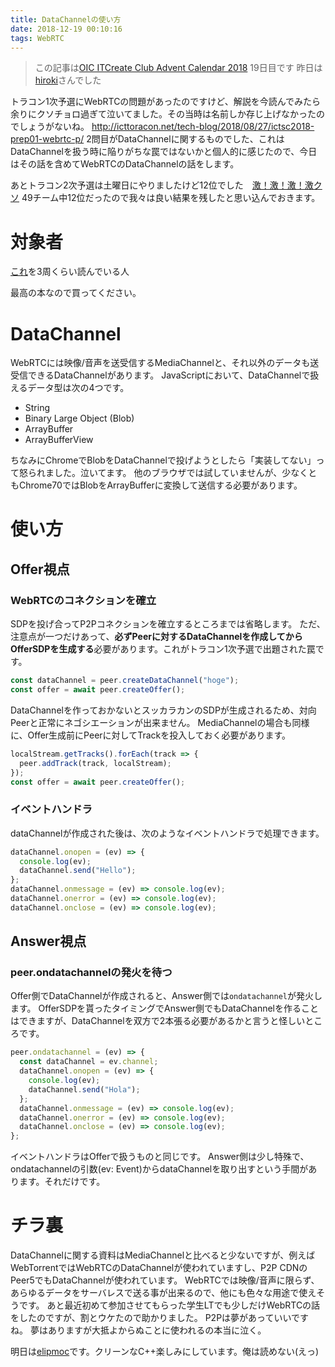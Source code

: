 ```yaml
---
title: DataChannelの使い方
date: 2018-12-19 00:10:16
tags: WebRTC
---
```


> この記事は[OIC ITCreate Club Advent Calendar 2018](https://adventar.org/calendars/3072) 19日目です
> 昨日は[hiroki](https://adventar.org/calendars/3072#list-2018-12-18)さんでした

トラコン1次予選にWebRTCの問題があったのですけど、解説を今読んでみたら余りにクソチョロ過ぎて泣いてました。その当時は名前しか存じ上げなかったのでしょうがないね。
http://icttoracon.net/tech-blog/2018/08/27/ictsc2018-prep01-webrtc-p/
2問目がDataChannelに関するものでした、これはDataChannelを扱う時に陥りがちな罠ではないかと個人的に感じたので、今日はその話を含めてWebRTCのDataChannelの話をします。

あとトラコン2次予選は土曜日にやりましたけど12位でした　[激！激！激！激クソ](https://mstdn.maud.io/@jadiunr/101257336684646201)
49チーム中12位だったので我々は良い結果を残したと思い込んでおきます。

# 対象者

[これ](https://booth.pm/ja/items/628127)を3周くらい読んでいる人

最高の本なので買ってください。

# DataChannel

WebRTCには映像/音声を送受信するMediaChannelと、それ以外のデータも送受信できるDataChannelがあります。
JavaScriptにおいて、DataChannelで扱えるデータ型は次の4つです。

- String
- Binary Large Object (Blob)
- ArrayBuffer
- ArrayBufferView

ちなみにChromeでBlobをDataChannelで投げようとしたら「実装してない」って怒られました。泣いてます。
他のブラウザでは試していませんが、少なくともChrome70ではBlobをArrayBufferに変換して送信する必要があります。

# 使い方

## Offer視点

### WebRTCのコネクションを確立

SDPを投げ合ってP2Pコネクションを確立するところまでは省略します。
ただ、注意点が一つだけあって、**必ずPeerに対するDataChannelを作成してからOfferSDPを生成する**必要があります。これがトラコン1次予選で出題された罠です。

```javascript
const dataChannel = peer.createDataChannel("hoge");
const offer = await peer.createOffer();
```

DataChannelを作っておかないとスッカラカンのSDPが生成されるため、対向Peerと正常にネゴシエーションが出来ません。
MediaChannelの場合も同様に、Offer生成前にPeerに対してTrackを投入しておく必要があります。

```javascript
localStream.getTracks().forEach(track => {
  peer.addTrack(track, localStream);
});
const offer = await peer.createOffer();
```

### イベントハンドラ

dataChannelが作成された後は、次のようなイベントハンドラで処理できます。

```javascript
dataChannel.onopen = (ev) => {
  console.log(ev);
  dataChannel.send("Hello");  
};
dataChannel.onmessage = (ev) => console.log(ev);
dataChannel.onerror = (ev) => console.log(ev);
dataChannel.onclose = (ev) => console.log(ev);
```

## Answer視点

### peer.ondatachannelの発火を待つ

Offer側でDataChannelが作成されると、Answer側では`ondatachannel`が発火します。
OfferSDPを貰ったタイミングでAnswer側でもDataChannelを作ることはできますが、DataChannelを双方で2本張る必要があるかと言うと怪しいところです。

```javascript
peer.ondatachannel = (ev) => {
  const dataChannel = ev.channel;
  dataChannel.onopen = (ev) => {
    console.log(ev);
    dataChannel.send("Hola");
  };
  dataChannel.onmessage = (ev) => console.log(ev);
  dataChannel.onerror = (ev) => console.log(ev);
  dataChannel.onclose = (ev) => console.log(ev);
};
```

イベントハンドラはOfferで扱うものと同じです。
Answer側は少し特殊で、ondatachannelの引数(ev: Event)からdataChannelを取り出すという手間があります。それだけです。

# チラ裏

DataChannelに関する資料はMediaChannelと比べると少ないですが、例えばWebTorrentではWebRTCのDataChannelが使われていますし、P2P CDNのPeer5でもDataChannelが使われています。
WebRTCでは映像/音声に限らず、あらゆるデータをサーバレスで送る事が出来るので、他にも色々な用途で使えそうです。
あと最近初めて参加させてもらった学生LTでも少しだけWebRTCの話をしたのですが、割とウケたので助かりました。
P2Pは夢があっていいですね。
夢はありますが大抵よからぬことに使われるの本当に泣く。

明日は[elipmoc](https://adventar.org/calendars/3072#list-2018-12-20)です。クリーンなC++楽しみにしています。俺は読めない(えっ)